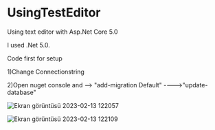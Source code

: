 # UsingTestEditor
Using  text editor with Asp.Net Core 5.0

I used .Net 5.0.

Code first for setup

1)Change Connectionstring

2)Open nuget console and --> "add-migration Default" ---->"update-database"

![Ekran görüntüsü 2023-02-13 122057](https://user-images.githubusercontent.com/70010594/218431642-97f80682-c720-4fe2-bf16-20aba310eecd.jpg)


![Ekran görüntüsü 2023-02-13 122109](https://user-images.githubusercontent.com/70010594/218431671-3bdff28d-4e71-4a63-bd5b-98e6c254533f.jpg)
